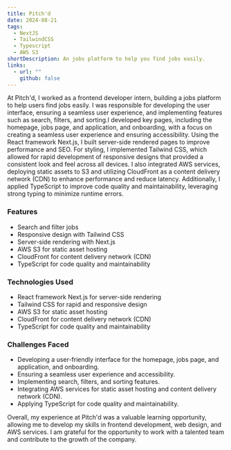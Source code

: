 ```yaml
---
title: Pitch'd
date: 2024-08-21
tags:
  - NextJS
  - TailwindCSS
  - Typescript
  - AWS S3
shortDescription: An jobs platform to help you find jobs easily.
links:
  - url: ""
    github: false
---
```


At Pitch'd, I worked as a frontend developer intern, building a jobs platform to help users find jobs easily. I was responsible for developing the user interface, ensuring a seamless user experience, and implementing features such as search, filters, and sorting.I developed key pages, including the homepage, jobs page, and application, and onboarding, with a focus on creating a seamless user experience and ensuring accessibility. Using the React framework Next.js, I built server-side rendered pages to improve performance and SEO. For styling, I implemented Tailwind CSS, which allowed for rapid development of responsive designs that provided a consistent look and feel across all devices. I also integrated AWS services, deploying static assets to S3 and utilizing CloudFront as a content delivery network (CDN) to enhance performance and reduce latency. Additionally, I applied TypeScript to improve code quality and maintainability, leveraging strong typing to minimize runtime errors.

### Features

- Search and filter jobs
- Responsive design with Tailwind CSS
- Server-side rendering with Next.js
- AWS S3 for static asset hosting
- CloudFront for content delivery network (CDN)
- TypeScript for code quality and maintainability

### Technologies Used

- React framework Next.js for server-side rendering
- Tailwind CSS for rapid and responsive design
- AWS S3 for static asset hosting
- CloudFront for content delivery network (CDN)
- TypeScript for code quality and maintainability

### Challenges Faced

- Developing a user-friendly interface for the homepage, jobs page, and application, and onboarding.
- Ensuring a seamless user experience and accessibility.
- Implementing search, filters, and sorting features.
- Integrating AWS services for static asset hosting and content delivery network (CDN).
- Applying TypeScript for code quality and maintainability.

Overall, my experience at Pitch'd was a valuable learning opportunity, allowing me to develop my skills in frontend development, web design, and AWS services. I am grateful for the opportunity to work with a talented team and contribute to the growth of the company.
